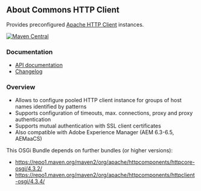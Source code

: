 ## About Commons HTTP Client

Provides preconfigured [Apache HTTP Client](http://hc.apache.org/) instances.

[![Maven Central](https://img.shields.io/maven-central/v/io.wcm.caravan/io.wcm.caravan.commons.httpclient)](https://repo1.maven.org/maven2/io/wcm/caravan/io.wcm.caravan.commons.httpclient/)


### Documentation

* [API documentation][apidocs]
* [Changelog][changelog]


[apidocs]: apidocs/
[changelog]: changes-report.html


### Overview

* Allows to configure pooled HTTP client instance for groups of host names identified by patterns
* Supports configuration of timeouts, max. connections, proxy and proxy authentication
* Supports mutual authentication with SSL client certificates
* Also compatible with Adobe Experience Manager (AEM 6.3-6.5, AEMaaCS)

This OSGi Bundle depends on further bundles (or higher versions):

* https://repo1.maven.org/maven2/org/apache/httpcomponents/httpcore-osgi/4.3.2/
* https://repo1.maven.org/maven2/org/apache/httpcomponents/httpclient-osgi/4.3.4/
